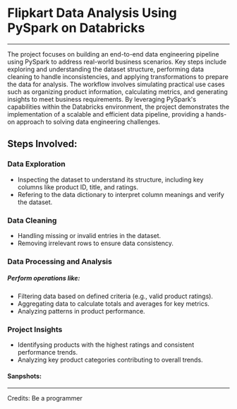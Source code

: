# Flipkart Data Analysis Using PySpark on Databricks
-------------------------------------------------------------

The project focuses on building an end-to-end data engineering pipeline using PySpark to address real-world business scenarios. Key steps include exploring and understanding the dataset structure, performing data cleaning to handle inconsistencies, and applying transformations to prepare the data for analysis. The workflow involves simulating practical use cases such as organizing product information, calculating metrics, and generating insights to meet business requirements. By leveraging PySpark's capabilities within the Databricks environment, the project demonstrates the implementation of a scalable and efficient data pipeline, providing a hands-on approach to solving data engineering challenges.


## Steps Involved:
###  Data Exploration
- Inspecting the dataset to understand its structure, including key columns like product ID, title, and ratings.
- Refering to the data dictionary to interpret column meanings and verify the dataset.

###  Data Cleaning
- Handling missing or invalid entries in the dataset.
- Removing irrelevant rows to ensure data consistency.

###  Data Processing and Analysis
##### Perform operations like:
- Filtering data based on defined criteria (e.g., valid product ratings).
- Aggregating data to calculate totals and averages for key metrics.
- Analyzing patterns in product performance.

###  Project Insights
- Identifysing products with the highest ratings and consistent performance trends.
- Analyzing key product categories contributing to overall trends.



#### Sanpshots:


----------------------------------------------------------------
Credits: Be a programmer
